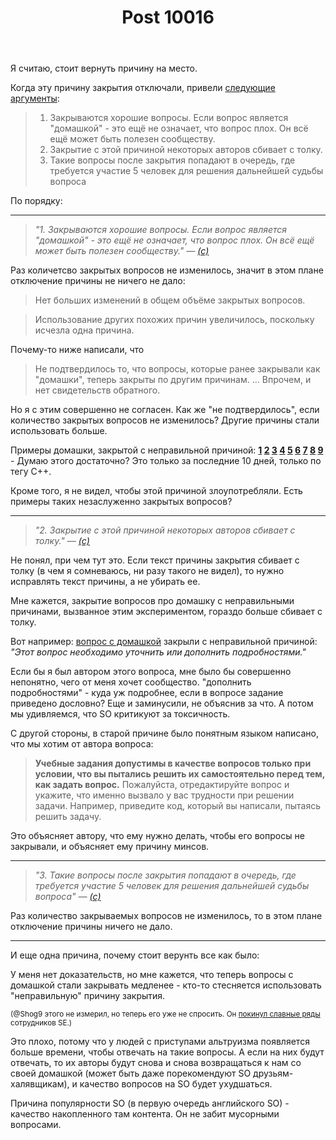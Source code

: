 ﻿---
title: "Post 10016"
se.owner.user_id: 215103
se.owner.display_name: "HolyBlackCat"
se.owner.link: "https://ru.meta.stackoverflow.com/users/215103/holyblackcat"
se.link: "https://ru.meta.stackoverflow.com/a/10016"
se.post_id: 10016
se.post_type: answer
se.score: 22
---
<p>Я считаю, стоит вернуть причину на место.</p>

<p>Когда эту причину закрытия отключали, привели <a href="https://ru.meta.stackoverflow.com/questions/9743/">следующие аргументы</a>:</p>

<blockquote>
  <ol>
  <li>Закрываются хорошие вопросы. Если вопрос является "домашкой" - это ещё не означает, что вопрос плох. Он всё ещё может быть полезен
  сообществу.</li>
  <li>Закрытие с этой причиной некоторых авторов сбивает с толку.</li>
  <li>Такие вопросы после закрытия попадают в очередь, где требуется участие 5 человек для решения дальнейшей судьбы вопроса</li>
  </ol>
</blockquote>

<p>По порядку:</p>

<hr>

<blockquote>
  <p><em>"1. Закрываются хорошие вопросы. Если вопрос является "домашкой" - это ещё не означает, что вопрос плох. Он всё ещё может быть полезен сообществу." — <a href="https://ru.meta.stackoverflow.com/questions/9743/">(c)</a></em></p>
</blockquote>

<p>Раз количетсво закрытых вопросов не изменилось, значит в этом плане отключение причины не ничего не дало:</p>

<blockquote>
  <p>Нет больших изменений в общем объёме закрытых вопросов.</p>
</blockquote>



<blockquote>
  <p>Использование других похожих причин увеличилось, поскольку исчезла одна причина.</p>
</blockquote>

<p>Почему-то ниже написали, что</p>

<blockquote>
  <p>Не подтвердилось то, что вопросы, которые ранее закрывали как "домашки", теперь закрыты по другим причинам. ... Впрочем, и нет свидетельств обратного.</p>
</blockquote>

<p>Но я с этим совершенно не согласен. Как же "не подтвердилось", если количество закрытых вопросов не изменилось? Другие причины стали использовать больше.</p>

<p>Примеры домашки, закрытой с неправильной причиной:
<strong><a href="https://ru.stackoverflow.com/questions/1068617">1</a>
<a href="https://ru.stackoverflow.com/questions/1069129">2</a>
<a href="https://ru.stackoverflow.com/questions/1068278">3</a>
<a href="https://ru.stackoverflow.com/questions/1067887">4</a>
<a href="https://ru.stackoverflow.com/questions/1067900">5</a>
<a href="https://ru.stackoverflow.com/questions/1068897">6</a>
<a href="https://ru.stackoverflow.com/questions/1067463">7</a>
<a href="https://ru.stackoverflow.com/questions/1067332">8</a>
<a href="https://ru.stackoverflow.com/questions/1066186">9</a></strong> - Думаю этого достаточно? Это только за последние 10 дней, только по тегу C++.</p>

<p>Кроме того, я не видел, чтобы этой причиной злоупотребляли. Есть примеры таких незаслуженно закрытых вопросов?</p>

<hr>

<blockquote>
  <p><em>"2. Закрытие с этой причиной некоторых авторов сбивает с толку." — <a href="https://ru.meta.stackoverflow.com/questions/9743/">(c)</a></em></p>
</blockquote>

<p>Не понял, при чем тут это. Если текст причины закрытия сбивает с толку (в чем я сомневаюсь, ни разу такого не видел), то нужно исправлять текст причины, а не убирать ее.</p>

<p>Мне кажется, закрытие вопросов про домашку с неправильными причинами, вызванное этим экспериментом, гораздо больше сбивает с толку.</p>

<p>Вот например: <a href="https://ru.stackoverflow.com/questions/1069129">вопрос с домашкой</a> закрыли с неправильной причиной: <em>"Этот вопрос необходимо уточнить или дополнить подробностями."</em></p>

<p>Если бы я был автором этого вопроса, мне было бы совершенно непонятно, чего от меня хочет сообщество. "дополнить подробностями" - куда уж подробнее, если в вопросе задание приведено дословно? Еще и заминусили, не объяснив за что. А потом мы удивляемся, что SO критикуют за токсичность.</p>

<p>С другой стороны, в старой причине было понятным языком написано, что мы хотим от автора вопроса:</p>

<blockquote>
  <p><strong>Учебные задания допустимы в качестве вопросов только при условии, что вы пытались решить их самостоятельно перед тем, как задать вопрос.</strong> Пожалуйста, отредактируйте вопрос и укажите, что именно вызвало у вас трудности при решении задачи. Например, приведите код, который вы написали, пытаясь решить задачу.</p>
</blockquote>

<p>Это объясняет автору, что ему нужно делать, чтобы его вопросы не закрывали, и объясняет ему причину минсов.</p>

<hr>

<blockquote>
  <p><em>"3. Такие вопросы после закрытия попадают в очередь, где требуется участие 5 человек для решения дальнейшей судьбы вопроса" — <a href="https://ru.meta.stackoverflow.com/questions/9743/">(c)</a></em></p>
</blockquote>

<p>Раз количество закрываемых вопросов не изменилось, то в этом плане отключение причины ничего не дало.</p>

<hr>

<p>И еще одна причина, почему стоит верунть все как было:</p>

<p>У меня нет доказательств, но мне кажется, что теперь вопросы с домашкой стали закрывать медленее - кто-то стесняется использовать "неправильную" причину закрытия.</p>

<p><sup>(@Shog9 этого не измерил, но теперь его уже не спросить. Он <a href="https://meta.stackexchange.com/questions/342031/thank-you-shog9">покинул славные ряды</a> сотрудников SE.)</sup></p>

<p>Это плохо, потому что у людей с приступами альтруизма появляется больше времени, чтобы отвечать на такие вопросы. А если на них будут отвечать, то их авторы будут снова и снова возвращаться к нам со своей домашкой (может быть даже порекомендуют SO друзьям-халявщикам), и качество вопросов на SO будет ухудшаться.</p>

<p>Причина популярности SO (в первую очередь английского SO) - качество накопленного там контента. Он не забит мусорными вопросами. </p>
